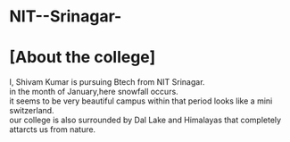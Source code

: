 # NIT--Srinagar-
# [About the college]
I, Shivam Kumar is pursuing Btech from NIT Srinagar.
<br>
in the month of January,here snowfall occurs.
<br>
it seems to be very beautiful campus within that period looks like a mini switzerland.
<br>
our college is also surrounded by Dal Lake and Himalayas that completely attarcts us from nature.